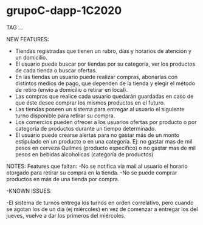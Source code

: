 # grupoC-dapp-1C2020


TAG ...

NEW FEATURES:
-	Tiendas registradas que tienen un rubro, días y horarios de atención y un domicilio.
-	El usuario puede buscar por tiendas por su categoría, ver los productos de cada tienda o buscar ofertas.
-	En las tiendas un usuario puede realizar compras, abonarlas con distintos medios de pago, que dependen de la tienda y elegir el método de retiro (envío a domicilio o retirar en local).
-	Las compras que realice cada usuario quedarán guardadas en caso de que éste desee comprar los mismos productos en el futuro.
-	Las tiendas poseen un sistema para entregar al usuario el siguiente turno disponible para retirar su compra.
-	Los comercios pueden ofrecer a los usuarios ofertas por producto o por categoría de productos durante un tiempo determinado.
-	El usuario puede crearse alertas para no gastar más de  un monto estipulado en un producto o en una categoría. Ej: no gastar mas de mil pesos en cerveza Quilmes (producto especifico) o no gastar mas de mil pesos en bebidas alcoholicas (categoría de productos)


NOTES:
Features que faltan:
-No se notifica vía mail al usuario el horario otorgado para retirar su compra en la tienda.
-No se puede comprar productos en más de una tienda por compra.


-KNOWN ISSUES:

-El sistema de turnos entrega los turnos en orden correlativo, pero cuando se agotan los de un dia (ej miércoles) en vez de comenzar a entregar los del jueves, vuelve a dar los primeros del miércoles.
